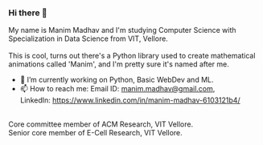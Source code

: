 ### Hi there 👋
My name is Manim Madhav and I'm studying Computer Science with Specialization in Data Science from VIT, Vellore.<br/>
<br/>
This is cool, turns out there's a Python library used to create mathematical animations called 'Manim', and I'm pretty sure it's named after me.<br/>
- 🔭 I’m currently working on Python, Basic WebDev and ML.
- 📫 How to reach me: Email ID: manim.madhav@gmail.com,<br/>LinkedIn: https://www.linkedin.com/in/manim-madhav-6103121b4/
<br/>
Core committee member of ACM Research, VIT Vellore.<br/>
Senior core member of E-Cell Research, VIT Vellore.
